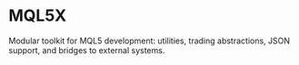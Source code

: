 # MQL5X
Modular toolkit for MQL5 development: utilities, trading abstractions, JSON support, and bridges to external systems.

